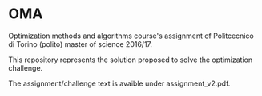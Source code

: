 # OMA
Optimization methods and algorithms course's assignment of Politcecnico di Torino (polito) master of science 2016/17.

This repository represents the solution proposed to solve the optimization challenge.

The assignment/challenge text is avaible under assignment_v2.pdf.
